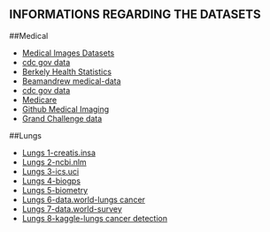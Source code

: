 ## INFORMATIONS REGARDING THE DATASETS
##Medical
*  [Medical Images Datasets](<https://www.whatiswhateverything.com/p/medical-image-datasets-for-free-download.html>)
* [cdc gov data](<https://data.cdc.gov/browse>)
* [Berkely Health Statistics](<http://guides.lib.berkeley.edu/publichealth/healthstatistics/rawdata>)
* [Beamandrew medical-data](<https://github.com/beamandrew/medical-data>)
* [cdc gov data](<https://data.cdc.gov/browse>)
* [Medicare](<https://data.medicare.gov/data>)
* [Github Medical Imaging](<https://github.com/sfikas/medical-imaging-datasets>)
* [Grand Challenge data](<https://grand-challenge.org/>) 
  
##Lungs
* [Lungs 1-creatis.insa](<https://www.creatis.insa-lyon.fr/rio/popi-model>)
* [Lungs 2-ncbi.nlm](<https://www.ncbi.nlm.nih.gov/pmc/?term=lungs>)
* [Lungs 3-ics.uci](<https://archive.ics.uci.edu/ml/datasets/lung+cancer>)
* [Lungs 4-biogps](<http://biogps.org/dataset/tag/lung%20cancer/>)
* [Lungs 5-biometry](<https://biometry.nci.nih.gov/cdas/datasets/plco/21/>)
* [Lungs 6-data.world-lungs cancer](<https://data.world/cancerdatahp/lung-cancer-data>)
* [Lungs 7-data.world-survey](<https://data.world/sta427ceyin/survey-lung-cancer>)
* [Lungs 8-kaggle-lungs cancer detection](<https://www.kaggle.com/jesyfax/lung-cancer-detection>)

